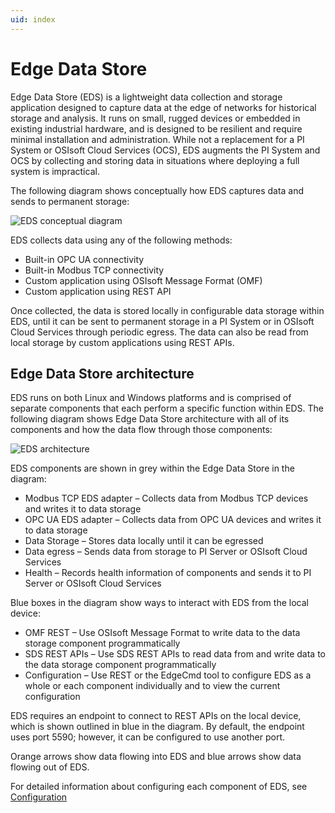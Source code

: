 ```yaml
---
uid: index
---
```


# Edge Data Store

Edge Data Store (EDS) is a lightweight data collection and storage application designed to capture data at the edge of networks for historical storage and analysis. It runs on small, rugged devices or embedded in existing industrial hardware, and is designed to be resilient and require minimal installation and administration. While not a replacement for a PI System or OSIsoft Cloud Services (OCS), EDS augments the PI System and OCS by collecting and storing data in situations where deploying a full system is impractical. 

The following diagram shows conceptually how EDS captures data and sends to permanent storage:

![EDS conceptual diagram](https://osisoft.github.io/Edge-Data-Store-Docs/V1/images/EDSConceptualDiag.jpg "EDS conecptual diagram")

EDS collects data using any of the following methods:

* Built-in OPC UA connectivity
* Built-in Modbus TCP connectivity
* Custom application using OSIsoft Message Format (OMF)
* Custom application using REST API

Once collected, the data is stored locally in configurable data storage within EDS, until it can be sent to permanent storage in a PI System or in OSIsoft Cloud Services through periodic egress. The data can also be read from local storage by custom applications using REST APIs.

## Edge Data Store architecture
EDS runs on both Linux and Windows platforms and is comprised of separate components that each perform a specific function within EDS. The following diagram shows Edge Data Store architecture with all of its components and how the data flow through those components:

![EDS architecture](https://osisoft.github.io/Edge-Data-Store-Docs/V1/images/EDSArchitecturalDiag.jpg "EDS architecture")

EDS components are shown in grey within the Edge Data Store in the diagram:

* Modbus TCP EDS adapter – Collects data from Modbus TCP devices and writes it to data storage
* OPC UA EDS adapter – Collects data from OPC UA devices and writes it to data storage
* Data Storage – Stores data locally until it can be egressed
* Data egress – Sends data from storage to PI Server or OSIsoft Cloud Services
* Health – Records health information of components and sends it to PI Server or OSIsoft Cloud Services

Blue boxes in the diagram show ways to interact with EDS from the local device:

* OMF REST – Use OSIsoft Message Format to write data to the data storage component programmatically
* SDS REST APIs – Use SDS REST APIs to read data from and write data to the data storage component programmatically
* Configuration – Use REST or the EdgeCmd tool to configure EDS as a whole or each component individually and to view the current configuration

EDS requires an endpoint to connect to REST APIs on the local device, which is shown outlined in blue in the diagram. By default, the endpoint uses port 5590; however, it can be configured to use another port. 

Orange arrows show data flowing into EDS and blue arrows show data flowing out of EDS.

For detailed information about configuring each component of EDS, see [Configuration](xref:Configuration1-0)



<!--
# OSIsoft Edge Data Store

=======

- [Overview](xref:EdgeDataStoreOverview1-0)
  - [Design considerations](xref:scalePerformance1-0)
  - [Security](xref:security1-0)
- [Quick start guides](xref:QuickStartGuides1-0)
  - [OPC UA EDS adapter quick start](xref:opcUaQuickStart1-0)
  - [Modbus TCP adapter quick start](xref:modbusQuickStart1-0)
  - [OMF quick start](xref:omfQuickStart1-0)
  - [OCS egress quick start](xref:ocsEgressQuickStart1-0)
  - [PI egress quick start](xref:piEgressQuickStart1-0)
  - [SDS Read/Write quick start](xref:sdsQuickStart1-0)
  - [Command line quick start - Linux](xref:commandLineLinuxQuickStart1-0)
  - [Command line quick start - Windows](xref:commandLineWindowsQuickStart1-0)
- [Installation](xref:installationOverview1-0)
  - [System requirements](xref:SystemRequirements1-0)
    - [Linux and Windows platform differences](xref:linuxWindows1-0)
  - [Install Edge Data Store](xref:InstallEdgeDataStore1-0)
    - [Docker](xref:edgeDocker1-0)
  - [Verify installation](xref:VerifyInstallation1-0)
  - [Uninstall Edge Data Store](xref:UninstallEdgeDataStore1-0)
- [EdgeCmd utility](xref:commandLine1-0)
  - [Install EdgeCmd utility](xref:Installedgecmd1-0)
- [Configuration](xref:Configuration1-0)
  - [Configuration tools](xref:ConfigurationTools1-0)
  - [System configuration](xref:SystemConfiguration1-0)
    - [System components configuration](xref:SystemComponentsConfiguration1-0)
    - [System port configuration](xref:SystemPortConfiguration1-0)
    - [Edge Data Store configuration](xref:EdgeDataStoreConfiguration1-0)
  - [Data ingress configuration](xref:EDSDataIngress1-0)
    - [OPC UA EDS adapter](xref:opcUaOverview1-0)
      - [Supported features](xref:SupportedFeaturesOPCUA1-0)
      - [Principles of operation](xref:PrinciplesOfOperationOPCUA1-0)
      - [Data source configuration](xref:OPCUADataSourceConfiguration1-0)
      - [Data selection configuration](xref:OPCUADataSelectionConfiguration1-0)
      - [Adapter security](xref:OPCUAAdapterSecurityConfiguration1-0)
    - [Modbus TCP EDS adapter](xref:modbusOverview1-0)
      - [Supported features](xref:SupportedFeaturesModbus1-0)
      - [Principles of operation](xref:PrinciplesOfOperationModbus1-0)
      - [Data source configuration](xref:ModbusTCPDataSourceConfiguration1-0)
      - [Data selection configuration](xref:ModbusTCPDataSelectionConfiguration1-0)
    - [OSIsoft Message Format (OMF)](xref:omfOverview1-0)
  - [Storage](xref:storage1-0)
    - [Storage runtime configuration](xref:storageruntime1-0)
  - [Data egress configuration](xref:egress1-0)
    - [Prepare egress destinations](xref:PrepareEgressDestinations1-0)
    - [Egress execution details](xref:EgressExecutionDetails1-0)
  - [Diagnostics configuration](xref:EdgeDataStoreDiagnostics1-0)
  - [Health endpoints configuration](xref:HealthEndpointsConfiguration1-0)
  - [Logging configuration](xref:LoggingConfig1-0)
- [Administration](xref:EdgeDataStoreAdministration1-0)
  - [Retrieve product version information](xref:RetrieveProductVersionInformation1-0)
  - [Reset Edge Data Store](xref:ResetEdgeDataStore1-0)
  - [Reset the Storage component](xref:ResetTheStorageComponent1-0)
  - [Stop and start an EDS adapter](xref:StopAndStartAnEDSAdapter1-0)
- [Troubleshoot Edge Data Store](xref:troubleShooting1-0)
  - [Disaster recovery](xref:disasterRecovery1-0)
- [Reference](xref:Reference1-0)
  - [Sequential Data Store (SDS)](xref:sdsOverview1-0)
    - [Types](xref:sdsTypes1-0)
    - [Streams](xref:sdsStreams1-0)
    - [Stream views](xref:sdsStreamViews1-0)
    - [Indexes](xref:sdsIndexes1-0)
    - [Writing data](xref:sdsWritingData1-0)
      - [API calls for writing data](xref:sdsWritingDataApi1-0)
    - [Reading Data](xref:sdsReadingData1-0)
      - [API calls for reading data](xref:sdsReadingDataApi1-0)
      - [Filter expressions](xref:sdsFilterExpressions1-0)
      - [Table format](xref:sdsTableFormat1-0)
    - [Units of measure](xref:unitsOfMeasure1-0)
    - [Compression](xref:sdsCompression1-0)
    - [Searching](xref:sdsSearching1-0)
  - [EdgeCmd commands](xref:EdgecmdCommands1-0)
  - [Release notes](xref:releaseNotes1-0)
  - [Technical support and feedback](xref:Feedback1-0)
-->
